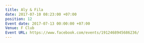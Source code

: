 ```yaml
---
title: Aly & Fila
date: 2017-07-10 08:23:00 +07:00
position: 12
Event date: 2017-07-13 00:00:00 +07:00
Venue: F Club
Event URL: https://www.facebook.com/events/1912468945686236/
---
```


